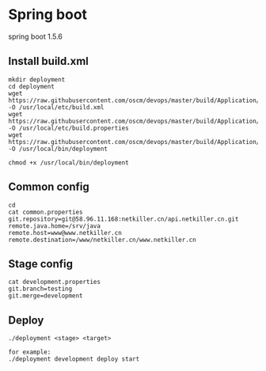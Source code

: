 Spring boot
=====

spring boot 1.5.6

## Install build.xml

    mkdir deployment
    cd deployment
	wget https://raw.githubusercontent.com/oscm/devops/master/build/Application/Springboot/build.xml -O /usr/local/etc/build.xml
	wget https://raw.githubusercontent.com/oscm/devops/master/build/Application/Springboot/build.properties -O /usr/local/etc/build.properties
	wget https://raw.githubusercontent.com/oscm/devops/master/build/Application/Springboot/deployment -O /usr/local/bin/deployment

	chmod +x /usr/local/bin/deployment
	
## Common config
    cd 
	cat common.properties
	git.repository=git@58.96.11.168:netkiller.cn/api.netkiller.cn.git
	remote.java.home=/srv/java
	remote.host=www@www.netkiller.cn
	remote.destination=/www/netkiller.cn/www.netkiller.cn

## Stage config

	cat development.properties
	git.branch=testing
	git.merge=development
	
## Deploy

	./deployment <stage> <target>
	
	for example:
	./deployment development deploy start
